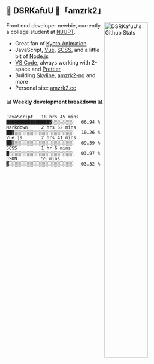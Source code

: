 ## 🍥 DSRKafuU 🍥「amzrk2」

<img align="right" alt="DSRKafuU's Github Stats" width="48%" src="https://github-readme-stats.vercel.app/api?username=amzrk2&count_private=true&show_icons=true&title_color=7793cc&icon_color=7793cc&text_color=595858&bg_color=ffffff" />

Front end developer newbie, currently a college student at [NJUPT](https://www.njupt.edu.cn/).

- Great fan of [Kyoto Animation](https://www.kyotoanimation.co.jp/)
- JavaScript, [Vue](https://vuejs.org/), [SCSS](https://sass-lang.com/), and a little bit of [Node.js](https://nodejs.org/)
- [VS Code](https://code.visualstudio.com), always working with 2-space and [Prettier](https://prettier.io/)
- Building [Skyline](https://github.com/amzrk2/skyline-overlay), [amzrk2-ng](https://github.com/amzrk2/amzrk2-ng) and more
- Personal site: [amzrk2.cc](https://amzrk2.cc/)

#### :bar_chart: Weekly development breakdown :bar_chart:

<!--START_SECTION:waka-->
```text
JavaScript   18 hrs 45 mins  ████████████████▓░░░░░░░░   66.94 % 
Markdown     2 hrs 52 mins   ██▓░░░░░░░░░░░░░░░░░░░░░░   10.26 % 
Vue.js       2 hrs 41 mins   ██▒░░░░░░░░░░░░░░░░░░░░░░   09.59 % 
SCSS         1 hr 6 mins     █░░░░░░░░░░░░░░░░░░░░░░░░   03.97 % 
JSON         55 mins         ▓░░░░░░░░░░░░░░░░░░░░░░░░   03.32 % 
```
<!--END_SECTION:waka-->
